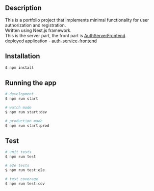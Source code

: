 
## Description

This is a portfolio project that implements minimal functionality for user authorization and registration. <br />
Written using Nest.js framework.<br />
This is the server part, the front part is [AuthServerFrontend](https://github.com/exstarzii/AuthServiceFrontend).<br />
deployed application - [auth-service-frontend](https://auth-service-frontend.vercel.app)

## Installation

```bash
$ npm install
```

## Running the app

```bash
# development
$ npm run start

# watch mode
$ npm run start:dev

# production mode
$ npm run start:prod
```

## Test

```bash
# unit tests
$ npm run test

# e2e tests
$ npm run test:e2e

# test coverage
$ npm run test:cov
```

